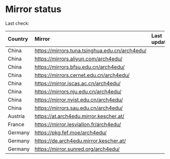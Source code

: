 <script src="./time.js"></script>
# Mirror status
Last check: <script type="text/javascript">localize(1719224529.4831038);</script>

|Country|Mirror|Last update|
|:------|:-----|:----------|
|China|https://mirrors.tuna.tsinghua.edu.cn/arch4edu/|<script type="text/javascript">localize(1719211083);</script>|
|China|https://mirrors.aliyun.com/arch4edu/|<script type="text/javascript">localize(1719167449);</script>|
|China|https://mirrors.bfsu.edu.cn/arch4edu/|<script type="text/javascript">localize(1719167449);</script>|
|China|https://mirrors.cernet.edu.cn/arch4edu/|<script type="text/javascript">localize(1719211083);</script>|
|China|https://mirror.iscas.ac.cn/arch4edu/|<script type="text/javascript">localize(1719167449);</script>|
|China|https://mirrors.nju.edu.cn/arch4edu/|<script type="text/javascript">localize(1719167449);</script>|
|China|https://mirror.nyist.edu.cn/arch4edu/|<script type="text/javascript">localize(1719167449);</script>|
|China|https://mirrors.sau.edu.cn/arch4edu/|<script type="text/javascript">localize(1719167449);</script>|
|Austria|https://at.arch4edu.mirror.kescher.at/|<script type="text/javascript">localize(1719211083);</script>|
|France|https://mirror.lesviallon.fr/arch4edu/|<script type="text/javascript">localize(1719167449);</script>|
|Germany|https://pkg.fef.moe/arch4edu/|<script type="text/javascript">localize(1719211083);</script>|
|Germany|https://de.arch4edu.mirror.kescher.at/|<script type="text/javascript">localize(1719211083);</script>|
|Germany|https://mirror.sunred.org/arch4edu/|<script type="text/javascript">localize(1719211083);</script>|

<script src="./tablefilter/tablefilter.js"></script>
<script src="./table.js"></script>